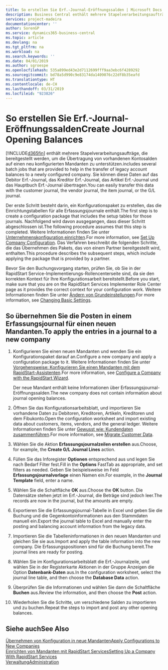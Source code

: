 ```yaml
---
title: So erstellen Sie Erf.-Journal-Eröffnungssalden | Microsoft Docs
description: Business Central enthält mehrere Stapelverarbeitungsaufträge, die bereitgestellt werden, um die Übertragung von vorhandenen Kontosalden auf einen neu konfigurierten Mandanten zu unterstützen. Sie können diese Daten mithilfe von Buch.-Blatt-Buchungen einfach übertragen.
services: project-madeira
documentationcenter: ''
author: SorenGP
ms.service: dynamics365-business-central
ms.topic: article
ms.devlang: na
ms.tgt_pltfrm: na
ms.workload: na
ms.search.keywords: ''
ms.date: 04/01/2019
ms.author: sgroespe
ms.openlocfilehash: 535a899ed43e2d7112699fff9aa3ebc6f4289292
ms.sourcegitcommit: bd78a5d990c9e83174da1409076c22df8b35eafd
ms.translationtype: HT
ms.contentlocale: de-CH
ms.lasthandoff: 03/31/2019
ms.locfileid: "923826"
---
```

# <a name="create-journal-opening-balances"></a><span data-ttu-id="8fba2-104">So erstellen Sie Erf.-Journal-Eröffnungssalden</span><span class="sxs-lookup"><span data-stu-id="8fba2-104">Create Journal Opening Balances</span></span>
[!INCLUDE[d365fin](includes/d365fin_md.md)] <span data-ttu-id="8fba2-105">enthält mehrere Stapelverarbeitungsaufträge, die bereitgestellt werden, um die Übertragung von vorhandenen Kontosalden auf einen neu konfigurierten Mandanten zu unterstützen.</span><span class="sxs-lookup"><span data-stu-id="8fba2-105">includes several batch jobs that are provided to help in the transfer of legacy account balances to a newly configured company.</span></span> <span data-ttu-id="8fba2-106">Sie können diese Daten auf das Debitor Erf.-Journal, das Kreditor Erf.-Journal, das Artikel Erf.-Journal und das Hauptbuch Erf.-Journal übertragen.</span><span class="sxs-lookup"><span data-stu-id="8fba2-106">You can easily transfer this data with the customer journal, the vendor journal, the item journal, or the G/L journal.</span></span>

<span data-ttu-id="8fba2-107">Der erste Schritt besteht darin, ein Konfigurationspaket zu erstellen, das die Einrichtungstabellen für alle Erfassungsjournale enthält.</span><span class="sxs-lookup"><span data-stu-id="8fba2-107">The first step is to create a configuration package that includes the setup tables for those journals.</span></span> <span data-ttu-id="8fba2-108">Nachfolgend wird davon ausgegangen, dass dieser Schritt abgeschlossen ist.</span><span class="sxs-lookup"><span data-stu-id="8fba2-108">The following procedure assumes that this step is completed.</span></span> <span data-ttu-id="8fba2-109">Weitere Informationen finden Sie unter [Unternehmenskonfiguration einrichten](admin-set-up-company-configuration.md).</span><span class="sxs-lookup"><span data-stu-id="8fba2-109">For more information, see [Set Up Company Configuration](admin-set-up-company-configuration.md).</span></span> <span data-ttu-id="8fba2-110">Das Verfahren beschreibt die folgenden Schritte, die das Übernehmen des Pakets, das von einem Partner bereitgestellt wird, enthalten.</span><span class="sxs-lookup"><span data-stu-id="8fba2-110">This procedure describes the subsequent steps, which include applying the package that is provided by a partner.</span></span>  

<span data-ttu-id="8fba2-111">Bevor Sie den Buchungsvorgang starten, prüfen Sie, ob Sie in der RapidStart Service-Implementierungs-Rollencenterseite sind, da sie den korrekten Kontext für Ihre Konfigurationsarbeit bereitstellt.</span><span class="sxs-lookup"><span data-stu-id="8fba2-111">Before you start, make sure that you are on the RapidStart Services Implementer Role Center page as it provides the correct context for your configuration work.</span></span> <span data-ttu-id="8fba2-112">Weitere Informationen finden Sie unter [Ändern von Grundeinstellungen](ui-change-basic-settings.md).</span><span class="sxs-lookup"><span data-stu-id="8fba2-112">For more information, see [Changing Basic Settings](ui-change-basic-settings.md).</span></span>

## <a name="to-apply-the-entries-in-a-journal-to-a-new-company"></a><span data-ttu-id="8fba2-113">So übernehmen Sie die Posten in einem Erfassungsjournal für einen neuen Mandanten.</span><span class="sxs-lookup"><span data-stu-id="8fba2-113">To apply the entries in a journal to a new company</span></span>  
1. <span data-ttu-id="8fba2-114">Konfigurieren Sie einen neuen Mandanten und wenden Sie ein Konfigurationspaket darauf an.</span><span class="sxs-lookup"><span data-stu-id="8fba2-114">Configure a new company and apply a configuration package to it.</span></span> <span data-ttu-id="8fba2-115">Weitere Informationen finden Sie unter [Vorgehensweise: Konfigurieren Sie einen Mandanten mit dem RapidStart-Assistenten](admin-how-to-configure-a-company-with-the-rapidstart-wizard.md).</span><span class="sxs-lookup"><span data-stu-id="8fba2-115">For more information, see [Configure a Company with the RapidStart Wizard](admin-how-to-configure-a-company-with-the-rapidstart-wizard.md).</span></span>  

    <span data-ttu-id="8fba2-116">Der neue Mandant enthält keine Informationen über Erfassungsjournal-Eröffnungssalden.</span><span class="sxs-lookup"><span data-stu-id="8fba2-116">The new company does not contain information about journal opening balances.</span></span>  

2. <span data-ttu-id="8fba2-117">Öffnen Sie das Konfigurationsarbeitsblatt, und importieren Sie vorhandene Daten zu Debitoren, Kreditoren, Artikeln, Kreditoren und dem Fibukonto.</span><span class="sxs-lookup"><span data-stu-id="8fba2-117">Open the configuration worksheet and import existing data about customers, items, vendors, and the general ledger.</span></span> <span data-ttu-id="8fba2-118">Weitere Informationen finden Sie unter [Gewusst wie: Kundendaten zusammenführen](admin-migrate-customer-data.md).</span><span class="sxs-lookup"><span data-stu-id="8fba2-118">For more information, see [Migrate Customer Data](admin-migrate-customer-data.md).</span></span>  
3. <span data-ttu-id="8fba2-119">Wählen Sie die Aktion **Erfassungsjournalzeilen erstellen** aus.</span><span class="sxs-lookup"><span data-stu-id="8fba2-119">Choose, for example, the **Create G/L Journal Lines** action.</span></span>  
4. <span data-ttu-id="8fba2-120">Füllen Sie das Inforegister **Optionen** entsprechend aus und legen Sie nach Bedarf Filter fest.</span><span class="sxs-lookup"><span data-stu-id="8fba2-120">Fill in the **Options** FastTab as appropriate, and set filters as needed.</span></span> <span data-ttu-id="8fba2-121">Geben Sie beispielsweise im Feld **Erfassungsjournalvorlage** einen Namen ein.</span><span class="sxs-lookup"><span data-stu-id="8fba2-121">For example, in the **Journal Template** field, enter a name.</span></span>  
5. <span data-ttu-id="8fba2-122">Wählen Sie die Schaltfläche **OK** aus.</span><span class="sxs-lookup"><span data-stu-id="8fba2-122">Choose the **OK** button.</span></span> <span data-ttu-id="8fba2-123">Die Datensätze stehen jetzt im Erf.-Journal, die Beträge sind jedoch leer.</span><span class="sxs-lookup"><span data-stu-id="8fba2-123">The records are now in the journal, but the amounts are empty.</span></span>  
6. <span data-ttu-id="8fba2-124">Exportieren Sie die Erfassungsjournal-Tabelle in Excel und geben Sie die Buchung und die Gegenkontoinformationen aus den Stammdaten manuell ein.</span><span class="sxs-lookup"><span data-stu-id="8fba2-124">Export the journal table to Excel and manually enter the posting and balancing account information from the legacy data.</span></span>
7. <span data-ttu-id="8fba2-125">Importieren Sie die Tabelleninformationen in den neuen Mandanten und gleichen Sie sie aus.</span><span class="sxs-lookup"><span data-stu-id="8fba2-125">Import and apply the table information into the new company.</span></span> <span data-ttu-id="8fba2-126">Die Erfassungspositionen sind für die Buchung bereit.</span><span class="sxs-lookup"><span data-stu-id="8fba2-126">The journal lines are ready for posting.</span></span>  
8. <span data-ttu-id="8fba2-127">Wählen Sie im Konfigurationsarbeitsblatt die Erf.-Journalzeile, und wählen Sie in der Registerkarte Aktionen in der Gruppe Anzeigen die Option **Datenbank-Daten** aus.</span><span class="sxs-lookup"><span data-stu-id="8fba2-127">In the configuration worksheet, select the journal line table, and then choose the **Database Data** action.</span></span>  
9. <span data-ttu-id="8fba2-128">Überprüfen Sie die Informationen und wählen Sie dann die Schaltfläche **Buchen** aus.</span><span class="sxs-lookup"><span data-stu-id="8fba2-128">Review the information, and then choose the **Post** action.</span></span>  
10. <span data-ttu-id="8fba2-129">Wiederholen Sie die Schritte, um verschiedene Salden zu importieren und zu buchen.</span><span class="sxs-lookup"><span data-stu-id="8fba2-129">Repeat the steps to import and post any other opening balances.</span></span>  

## <a name="see-also"></a><span data-ttu-id="8fba2-130">Siehe auch</span><span class="sxs-lookup"><span data-stu-id="8fba2-130">See Also</span></span>  
[<span data-ttu-id="8fba2-131">Übernehmen von Konfiguration in neue Mandanten</span><span class="sxs-lookup"><span data-stu-id="8fba2-131">Apply Configurations to New Companies</span></span>](admin-apply-configuration-to-new-companies.md)  
[<span data-ttu-id="8fba2-132">Einrichten von Mandanten mit RapidStart Services</span><span class="sxs-lookup"><span data-stu-id="8fba2-132">Setting Up a Company With RapidStart Services</span></span>](admin-set-up-a-company-with-rapidstart.md)  
[<span data-ttu-id="8fba2-133">Verwaltung</span><span class="sxs-lookup"><span data-stu-id="8fba2-133">Administration</span></span>](admin-setup-and-administration.md)
